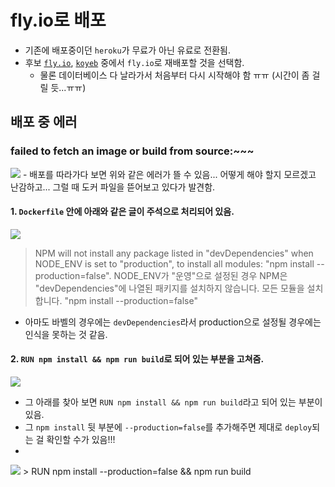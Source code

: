# fly.io로 배포
- 기존에 배포중이던 `heroku`가 무료가 아닌 유료로 전환됨.
- 후보 <a href="">`fly.io`</a>, <a href="https://www.koyeb.com/">`koyeb`</a> 중에서 `fly.io`로 재배포할 것을 선택함.
  - 물론 데이터베이스 다 날라가서 처음부터 다시 시작해야 함 ㅠㅠ (시간이 좀 걸릴 듯...ㅠㅠ)

## 배포 중 에러
### failed to fetch an image or build from source:~~~
<img src="https://user-images.githubusercontent.com/97646713/206199555-580da194-f514-48b7-9eb3-5a15f4aa5da1.png">
- 배포를 따라가다 보면 위와 같은 에러가 뜰 수 있음... 어떻게 해야 할지 모르겠고 난감하고... 그럴 때 도커 파일을 뜯어보고 있다가 발견함.

#### 1. `Dockerfile` 안에 아래와 같은 글이 주석으로 처리되어 있음.
<img src="https://user-images.githubusercontent.com/97646713/206200505-a8899267-570d-4565-8c17-4f5c779ade29.png">

> NPM will not install any package listed in "devDependencies" when NODE_ENV is set to "production",
> to install all modules: "npm install --production=false".
> NODE_ENV가 "운영"으로 설정된 경우 NPM은 "devDependencies"에 나열된 패키지를 설치하지 않습니다.
> 모든 모듈을 설치합니다. "npm install --production=false"

- 아마도 바벨의 경우에는 `devDependencies`라서 production으로 설정될 경우에는 인식을 못하는 것 같음.

#### 2. `RUN npm install && npm run build`로 되어 있는 부분을 고쳐줌.
<img src="https://user-images.githubusercontent.com/97646713/206200204-9fd38b39-b886-455e-b4dc-5c8ce685a476.png">

- 그 아래를 찾아 보면 `RUN npm install && npm run build`라고 되어 있는 부분이 있음.
- 그 `npm install` 뒷 부분에 `--production=false`를 추가해주면 제대로 `deploy`되는 걸 확인할 수가 있음!!!
- 
<img src="https://user-images.githubusercontent.com/97646713/206200695-e184f867-c5ff-4ec2-a614-06b7003ae4a3.png">
> RUN npm install --production=false && npm run build
